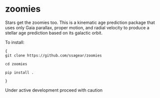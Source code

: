 # zoomies

Stars get the zoomies too. This is a kinematic age prediction package that uses only Gaia parallax, proper motion, and radial velocity to produce a stellar age prediction based on its galactic orbit.

To install: 

```
{
git clone https://github.com/ssagear/zoomies

cd zoomies

pip install .

}
```
Under active development proceed with caution 